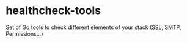 # healthcheck-tools
Set of Go tools to check different elements of your stack (SSL, SMTP, Permissions...)
